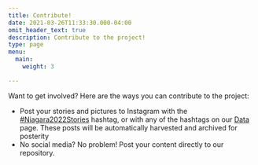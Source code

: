 ```yaml
---
title: Contribute!
date: 2021-03-26T11:33:30.000-04:00
omit_header_text: true
description: Contribute to the project!
type: page
menu:
  main:
    weight: 3

---
```

Want to get involved?  Here are the ways you can contribute to the project:
* Post your stories and pictures to Instagram with the [#Niagara2022Stories](https://instagram.com/explore/tags/niagara2022stories) hashtag, or with any of the hashtags on our [Data](/data) page.  These posts will be automatically harvested and archived for posterity
* No social media?  No problem!  Post your content directly to our repository.